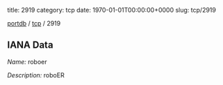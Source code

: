 title: 2919
category: tcp
date: 1970-01-01T00:00:00+0000
slug: tcp/2919

[portdb](/) / [tcp](/category/tcp.html) / 2919


## IANA Data

_Name:_ roboer

_Description:_ roboER

